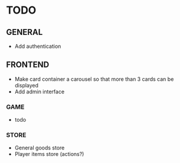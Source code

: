 # TODO

## GENERAL

- Add authentication

## FRONTEND

- Make card container a carousel so that more than 3 cards can be displayed
- Add admin interface

### GAME

- todo

### STORE

- General goods store
- Player items store (actions?)
